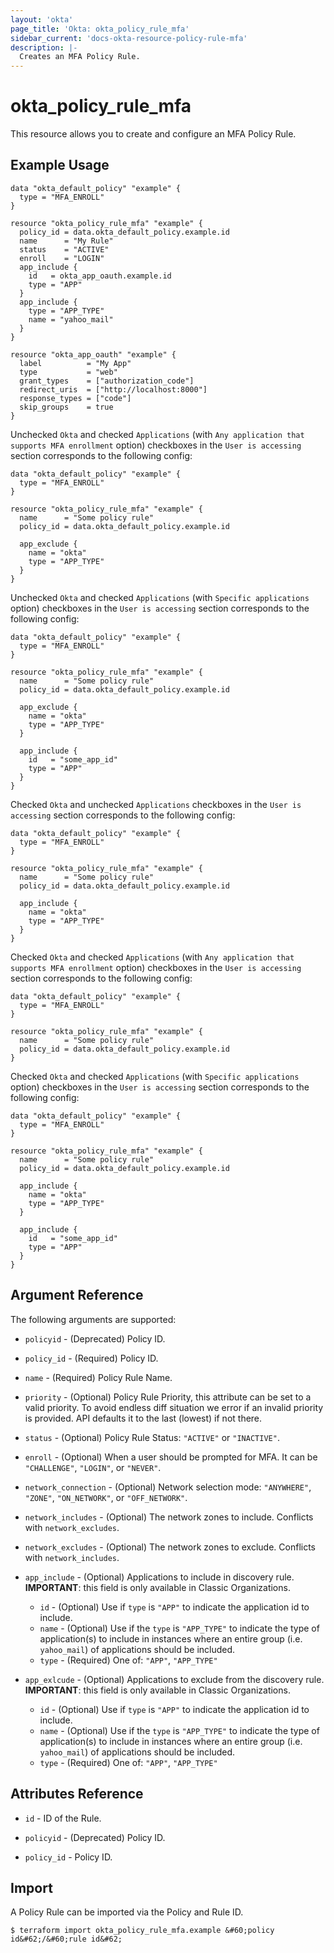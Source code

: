 ```yaml
---
layout: 'okta'
page_title: 'Okta: okta_policy_rule_mfa'
sidebar_current: 'docs-okta-resource-policy-rule-mfa'
description: |-
  Creates an MFA Policy Rule.
---
```


# okta_policy_rule_mfa

This resource allows you to create and configure an MFA Policy Rule.

## Example Usage

```hcl
data "okta_default_policy" "example" {
  type = "MFA_ENROLL"
}

resource "okta_policy_rule_mfa" "example" {
  policy_id = data.okta_default_policy.example.id
  name      = "My Rule"
  status    = "ACTIVE"
  enroll    = "LOGIN"
  app_include {
    id   = okta_app_oauth.example.id
    type = "APP"
  }
  app_include {
    type = "APP_TYPE"
    name = "yahoo_mail"
  }
}

resource "okta_app_oauth" "example" {
  label          = "My App"
  type           = "web"
  grant_types    = ["authorization_code"]
  redirect_uris  = ["http://localhost:8000"]
  response_types = ["code"]
  skip_groups    = true
}
```

Unchecked `Okta` and checked `Applications` (with `Any application that supports MFA enrollment` option) checkboxes in the `User is accessing` section corresponds to the following config:

```hcl
data "okta_default_policy" "example" {
  type = "MFA_ENROLL"
}

resource "okta_policy_rule_mfa" "example" {
  name      = "Some policy rule"
  policy_id = data.okta_default_policy.example.id

  app_exclude {
    name = "okta"
    type = "APP_TYPE"
  }
}
```

Unchecked `Okta` and checked `Applications` (with `Specific applications` option) checkboxes in the `User is accessing` section corresponds to the following config:

```hcl
data "okta_default_policy" "example" {
  type = "MFA_ENROLL"
}

resource "okta_policy_rule_mfa" "example" {
  name      = "Some policy rule"
  policy_id = data.okta_default_policy.example.id

  app_exclude {
    name = "okta"
    type = "APP_TYPE"
  }

  app_include {
    id   = "some_app_id"
    type = "APP"
  }
}
```

Checked `Okta` and unchecked `Applications` checkboxes in the `User is accessing` section corresponds to the following config:

```hcl
data "okta_default_policy" "example" {
  type = "MFA_ENROLL"
}

resource "okta_policy_rule_mfa" "example" {
  name      = "Some policy rule"
  policy_id = data.okta_default_policy.example.id

  app_include {
    name = "okta"
    type = "APP_TYPE"
  }
}
```

Checked `Okta` and checked `Applications` (with `Any application that supports MFA enrollment` option) checkboxes in the `User is accessing` section corresponds to the following config:

```hcl
data "okta_default_policy" "example" {
  type = "MFA_ENROLL"
}

resource "okta_policy_rule_mfa" "example" {
  name      = "Some policy rule"
  policy_id = data.okta_default_policy.example.id
}
```

Checked `Okta` and checked `Applications` (with `Specific applications` option) checkboxes in the `User is accessing` section corresponds to the following config:

```hcl
data "okta_default_policy" "example" {
  type = "MFA_ENROLL"
}

resource "okta_policy_rule_mfa" "example" {
  name      = "Some policy rule"
  policy_id = data.okta_default_policy.example.id

  app_include {
    name = "okta"
    type = "APP_TYPE"
  }

  app_include {
    id   = "some_app_id"
    type = "APP"
  }
}
```

## Argument Reference

The following arguments are supported:

- `policyid` - (Deprecated) Policy ID.
  
- `policy_id` - (Required) Policy ID.

- `name` - (Required) Policy Rule Name.

- `priority` - (Optional) Policy Rule Priority, this attribute can be set to a valid priority. To avoid endless diff situation we error if an invalid priority is provided. API defaults it to the last (lowest) if not there.

- `status` - (Optional) Policy Rule Status: `"ACTIVE"` or `"INACTIVE"`.

- `enroll` - (Optional) When a user should be prompted for MFA. It can be `"CHALLENGE"`, `"LOGIN"`, or `"NEVER"`.

- `network_connection` - (Optional) Network selection mode: `"ANYWHERE"`, `"ZONE"`, `"ON_NETWORK"`, or `"OFF_NETWORK"`.

- `network_includes` - (Optional) The network zones to include. Conflicts with `network_excludes`.

- `network_excludes` - (Optional) The network zones to exclude. Conflicts with `network_includes`.

- `app_include` - (Optional) Applications to include in discovery rule. **IMPORTANT**: this field is only available in Classic Organizations.
  - `id` - (Optional) Use if `type` is `"APP"` to indicate the application id to include.
  - `name` - (Optional) Use if the `type` is `"APP_TYPE"` to indicate the type of application(s) to include in instances where an entire group (i.e. `yahoo_mail`) of applications should be included.
  - `type` - (Required) One of: `"APP"`, `"APP_TYPE"`

- `app_exlcude` - (Optional) Applications to exclude from the discovery rule. **IMPORTANT**: this field is only available in Classic Organizations.
  - `id` - (Optional) Use if `type` is `"APP"` to indicate the application id to include.
  - `name` - (Optional) Use if the `type` is `"APP_TYPE"` to indicate the type of application(s) to include in instances where an entire group (i.e. `yahoo_mail`) of applications should be included.
  - `type` - (Required) One of: `"APP"`, `"APP_TYPE"`

## Attributes Reference

- `id` - ID of the Rule.

- `policyid` - (Deprecated) Policy ID.
  
- `policy_id` - Policy ID.

## Import

A Policy Rule can be imported via the Policy and Rule ID.

```
$ terraform import okta_policy_rule_mfa.example &#60;policy id&#62;/&#60;rule id&#62;
```
